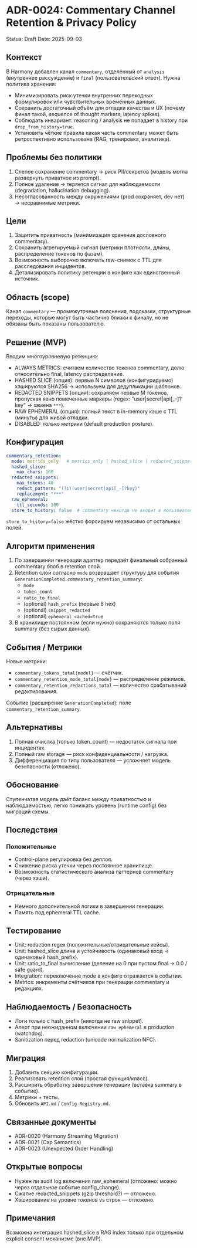 # ADR-0024: Commentary Channel Retention & Privacy Policy

Status: Draft
Date: 2025-09-03

## Контекст

В Harmony добавлен канал `commentary`, отделённый от `analysis` (внутреннее рассуждение) и `final` (пользовательский ответ). Нужна политика хранения:

- Минимизировать риск утечки внутренних переходных формулировок или чувствительных временных данных.
- Сохранить достаточный объём для отладки качества и UX (почему финал такой, sequence of thought markers, latency spikes).
- Соблюдать инвариант: reasoning / analysis не попадает в history при `drop_from_history=true`.
- Установить чёткие правила какая часть commentary может быть ретроспективно использована (RAG, тренировка, аналитика).

## Проблемы без политики

1. Слепое сохранение commentary → риск PII/секретов (модель могла развернуть приватное из prompt).
2. Полное удаление → теряется сигнал для наблюдаемости (degradation, hallucination debugging).
3. Несогласованность между окружениями (prod сохраняет, dev нет) → несравнимые метрики.

## Цели

1. Защитить приватность (минимизация хранения дословного commentary).
2. Сохранить агрегируемый сигнал (метрики плотности, длины, распределение токенов по фазам).
3. Возможность выборочно включать raw-снимок с TTL для расследования инцидентов.
4. Детализировать политику ретенции в конфиге как единственный источник.

## Область (scope)

Канал `commentary` — промежуточные пояснения, подсказки, структурные переходы, которые могут быть частично близки к финалу, но не обязаны быть показаны пользователю.

## Решение (MVP)

Вводим многоуровневую ретенцию:

- ALWAYS METRICS: считаем количество токенов commentary, долю относительно final, latency распределение.
- HASHED SLICE (опция): первые N символов (конфигурируемо) хэшируются SHA256 → используем для дедупликации шаблонов.
- REDACTED SNIPPETS (опция): сохраняем первые M токенов, пропуская явно помеченные маркеры (regex: "user|secret|api[_-]?key" → замена `***`).
- RAW EPHEMERAL (опция): полный текст в in-memory кэше с TTL (минуты) для живой отладки.
- DISABLED: только метрики (default production posture).

## Конфигурация

```yaml
commentary_retention:
  mode: metrics_only   # metrics_only | hashed_slice | redacted_snippets | raw_ephemeral
  hashed_slice:
    max_chars: 160
  redacted_snippets:
    max_tokens: 40
    redact_pattern: "(?i)(user|secret|api[_-]?key)"
    replacement: "***"
  raw_ephemeral:
    ttl_seconds: 300
  store_to_history: false  # commentary никогда не входит в пользовательскую переписку
```

`store_to_history=false` жёстко форсируем независимо от остальных полей.

## Алгоритм применения

1. По завершении генерации адаптер передаёт финальный собранный commentary блоб в retention слой.
2. Retention слой согласно `mode` возвращает структуру для события `GenerationCompleted.commentary_retention_summary`:
   - `mode`
   - `token_count`
   - `ratio_to_final`
   - (optional) `hash_prefix` (первые 8 hex)
   - (optional) `snippet_redacted`
   - (optional) `ephemeral_cached=true`
3. В хранилище постоянном (если нужно) сохраняются только поля summary (без сырых данных).

## События / Метрики

Новые метрики:

- `commentary_tokens_total{model}` — счётчик.
- `commentary_retention_mode_total{mode}` — распределение режимов.
- `commentary_retention_redactions_total` — количество срабатываний редактирования.

Событие (расширение `GenerationCompleted`): поле `commentary_retention_summary`.

## Альтернативы

1. Полная очистка (только token_count) — недостаток сигнала при инцидентах.
2. Полный raw storage — риск конфиденциальности / нагрузка.
3. Дифференциация по типу пользователя — усложняет модель безопасности (отложено).

## Обоснование

Ступенчатая модель даёт баланс между приватностью и наблюдаемостью, легко понижать уровень (runtime config) без миграций схемы.

## Последствия

### Положительные

- Control-plane регулировка без деплоя.
- Снижение риска утечки через постоянное хранилище.
- Возможность статистического анализа паттернов commentary (через хэши).

### Отрицательные

- Немного дополнительной логики в завершении генерации.
- Память под ephemeral TTL cache.

## Тестирование

- Unit: redaction regex (положительные/отрицательные кейсы).
- Unit: hashed_slice длина и устойчивость (одинаковый вход → одинаковый hash_prefix).
- Unit: ratio_to_final вычисление (деление на 0 при пустом final → 0.0 / safe guard).
- Integration: переключение mode в конфиге отражается в событии.
- Metrics: инкременты счётчиков при генерации commentary и редакциях.

## Наблюдаемость / Безопасность

- Логи только с hash_prefix (никогда не raw snippet).
- Алерт при неожиданном включении `raw_ephemeral` в production (watchdog).
- Sanitization перед redaction (unicode normalization NFC).

## Миграция

1. Добавить секцию конфигурации.
2. Реализовать retention слой (простая функция/класс).
3. Расширить обработку завершения генерации (вставка summary в событие).
4. Метрики + тесты.
5. Обновить `API.md` / `Config-Registry.md`.

## Связанные документы

- ADR-0020 (Harmony Streaming Migration)
- ADR-0021 (Cap Semantics)
- ADR-0023 (Unexpected Order Handling)

## Открытые вопросы

- Нужен ли audit log включения raw_ephemeral (отложено: можно через отдельное событие config_change).
- Сжатие redacted_snippets (gzip threshold?) — отложено.
- Хэширование на уровне токенов vs строк — отложено.

## Примечания

Возможна интеграция hashed_slice в RAG index только при отдельном explicit consent механизме (вне MVP).
